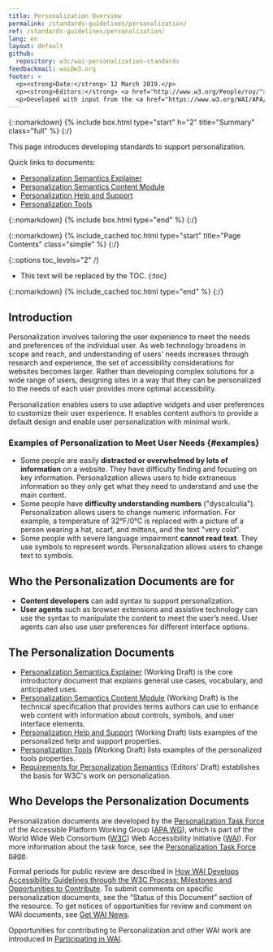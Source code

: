 ```yaml
---
title: Personalization Overview
permalink: /standards-guidelines/personalization/
ref: /standards-guidelines/personalization/
lang: en
layout: default
github:
  repository: w3c/wai-personalization-standards
feedbackmail: wai@w3.org
footer: >
  <p><strong>Date:</strong> 12 March 2019.</p>
  <p><strong>Editors:</strong> <a href="http://www.w3.org/People/roy/">Ruoxi Ran</a>, <a href="http://www.w3.org/People/cooper/">Michael Cooper</a>, and <a href="http://www.w3.org/People/Shawn/">Shawn Lawton Henry</a>.</p>
  <p>Developed with input from the <a href="https://www.w3.org/WAI/APA/task-forces/personalization/">Personalization Task Force</a>.<p>
---
```


{::nomarkdown}
{% include box.html type="start" h="2" title="Summary" class="full" %}
{:/}

This page introduces developing standards to support personalization.

Quick links to documents:
* [Personalization Semantics Explainer](https://www.w3.org/TR/personalization-semantics-1.0/)
* [Personalization Semantics Content Module](https://www.w3.org/TR/personalization-semantics-content-1.0/)
* [Personalization Help and Support](https://www.w3.org/TR/personalization-semantics-help-1.0/)
* [Personalization Tools](https://www.w3.org/TR/personalization-semantics-tools-1.0/)

{::nomarkdown}
{% include box.html type="end" %}
{:/}

{::nomarkdown}
{% include_cached toc.html type="start" title="Page Contents" class="simple" %}
{:/}

{::options toc_levels="2" /}

-   This text will be replaced by the TOC.
{:toc}

{::nomarkdown}
{% include_cached toc.html type="end" %}
{:/}
 
## Introduction
Personalization involves tailoring the user experience to meet the needs and preferences of the individual user. As web technology broadens in scope and reach, and understanding of users' needs increases through research and experience, the set of accessibility considerations for websites becomes larger. Rather than developing complex solutions for a wide range of users, designing sites in a way that they can be personalized to the needs of each user provides more optimal accessibility.

Personalization enables users to use adaptive widgets and user preferences to customize their user experience. It enables content authors to provide a default design and enable user personalization with minimal work.

### Examples of Personalization to Meet User Needs {#examples}

* Some people are easily **distracted or overwhelmed by lots of information** on a website. They have difficulty finding and focusing on key information. Personalization allows users to hide extraneous information so they only get what they need to understand and use the main content.
* Some people have **difficulty understanding numbers** ("dyscalculia"). Personalization allows users to change numeric information. For example, a temperature of 32&deg;F/0&deg;C is replaced with a picture of a person wearing a hat, scarf, and mittens, and the text "very cold".
* Some people with severe language impairment **cannot read text**. They use symbols to represent words. Personalization allows users to change text to symbols.

## Who the Personalization Documents are for
* **Content developers** can add syntax to support personalization. 
* **User agents** such as browser extensions and assistive technology can use the syntax to manipulate the content to meet the user’s need. User agents can also use user preferences for different interface options.

## The Personalization Documents
* [Personalization Semantics Explainer](https://www.w3.org/TR/personalization-semantics-1.0/) (Working Draft) is the core introductory document that explains general use cases, vocabulary, and anticipated uses.
* [Personalization Semantics Content Module](https://www.w3.org/TR/personalization-semantics-content-1.0/) (Working Draft) is the technical specification that provides terms authors can use to enhance web content with information about controls, symbols, and user interface elements.
* [Personalization Help and Support](https://www.w3.org/TR/personalization-semantics-help-1.0/) (Working Draft) lists examples of the personalized help and support properties.
* [Personalization Tools](https://www.w3.org/TR/personalization-semantics-tools-1.0/) (Working Draft) lists examples of the personalized tools properties.
* [Requirements for Personalization Semantics](https://w3c.github.io/personalization-semantics/requirements/) (Editors' Draft) establishes the basis for W3C's work on personalization.

## Who Develops the Personalization Documents
Personalization documents are developed by the [Personalization Task Force](https://www.w3.org/WAI/APA/task-forces/personalization/) of the Accessible Platform Working Group ([APA WG](https://www.w3.org/WAI/APA/)), which is part of the World Wide Web Consortium ([W3C](http://www.w3.org/)) Web Accessibility Initiative ([WAI](http://www.w3.org/WAI/)). For more information about the task force, see the [Personalization Task Force page](https://www.w3.org/WAI/APA/task-forces/personalization/).

Formal periods for public review are described in [How WAI Develops Accessibility Guidelines through the W3C Process: Milestones and Opportunities to Contribute](http://www.w3.org/WAI/intro/w3c-process). To submit comments on specific personalization documents, see the “Status of this Document” section of the resource. To get notices of opportunities for review and comment on WAI documents, see [Get WAI News](https://www.w3.org/WAI/news/subscribe/).

Opportunities for contributing to Personalization and other WAI work are introduced in [Participating in WAI](https://www.w3.org/WAI/about/participating/).
